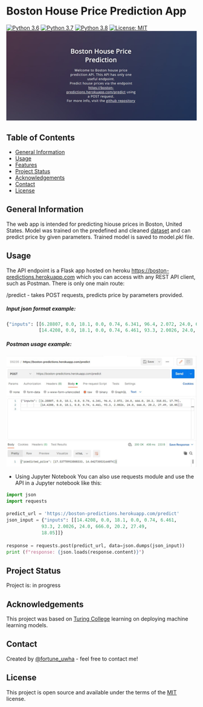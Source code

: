 # Boston House Price Prediction App
[![Python 3.6](https://img.shields.io/badge/python-3.6-blue.svg)](https://www.python.org/downloads/release/python-360/)
[![Python 3.7](https://img.shields.io/badge/python-3.7-blue.svg)](https://www.python.org/downloads/release/python-370/)
[![Python 3.8](https://img.shields.io/badge/python-3.8-blue.svg)](https://www.python.org/downloads/release/python-380/)
[![License: MIT](https://img.shields.io/badge/License-MIT-yellow.svg)](https://opensource.org/licenses/MIT)
![](https://github.com/fortune-uwha/boston_house_price_prediction/blob/main/assets/boston_welcome_page.jpg)

## Table of Contents
* [General Information](#general-information)
* [Usage](#usage)
* [Features](#features)
* [Project Status](#project-status)
* [Acknowledgements](#acknowledgements)
* [Contact](#contact)
* [License](#license)


## General Information
The web app is intended for predicting hiouse prices in Boston, United States. Model was trained on the  predefined and cleaned [dataset](https://scikit-learn.org/stable/modules/generated/sklearn.datasets.load_boston.html#sklearn.datasets.load_boston) and can predict price by given parameters. Trained model is saved to model.pkl file.

## Usage
The API endpoint is a Flask app hosted on heroku https://boston-predictions.herokuapp.com which you can access with any REST API client, such as Postman. There is only one main route:

/predict - takes POST requests, predicts price by parameters provided.

##### Input json format example:
```python
{"inputs": [[6.28807, 0.0, 18.1, 0.0, 0.74, 6.341, 96.4, 2.072, 24.0, 666.0, 20.2, 318.01, 17.79],
            [14.4208, 0.0, 18.1, 0.0, 0.74, 6.461, 93.3, 2.0026, 24.0, 666.0, 20.2, 27.49, 18.05]]}
```
##### Postman usage example:
![](https://github.com/fortune-uwha/boston_house_price_prediction/blob/main/assets/postman_demo.jpg)

* Using Jupyter Notebook
You can also use requests module and use the API in a Jupyter notebook like this:
```python
import json
import requests

predict_url = 'https://boston-predictions.herokuapp.com/predict'
json_input = {"inputs": [[14.4208, 0.0, 18.1, 0.0, 0.74, 6.461,
             93.3, 2.0026, 24.0, 666.0, 20.2, 27.49,
             18.05]]}

response = requests.post(predict_url, data=json.dumps(json_input))
print (f"response: {json.loads(response.content)}")
```
## Project Status
Project is: in progress

## Acknowledgements
This project was based on [Turing College](https://www.turingcollege.com) learning on deploying machine learning models.

## Contact
Created by [@fortune_uwha](https://fortune-uwha.github.io/Fortune_Portfolio/) - feel free to contact me!

## License
This project is open source and available under the terms of the [MIT](https://opensource.org/licenses/MIT) license.


